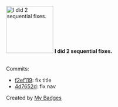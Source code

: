 <img src="https://my-badges.github.io/my-badges/fix-2.png" alt="I did 2 sequential fixes." title="I did 2 sequential fixes." width="128">
<strong>I did 2 sequential fixes.</strong>
<br><br>

Commits:

- <a href="https://github.com/hyli-org/devhub-hyli/commit/f2ef1195b99b3ae633a1e63849ce4d2f8b029cc5">f2ef119</a>: fix title
- <a href="https://github.com/hyli-org/devhub-hyli/commit/4d7652d332189d85b03ea322c98999f8149c40be">4d7652d</a>: fix nav


Created by <a href="https://github.com/my-badges/my-badges">My Badges</a>
